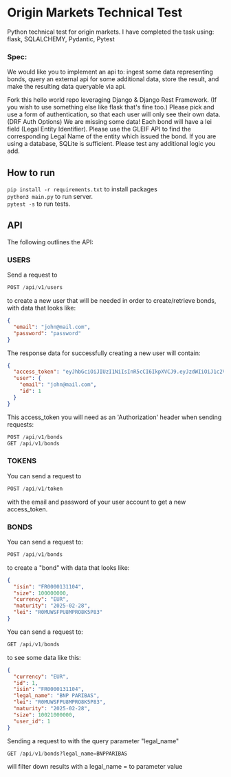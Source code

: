 # Origin Markets Technical Test

Python technical test for origin markets.
I have completed the task using: flask, SQLALCHEMY, Pydantic, Pytest

### Spec:

We would like you to implement an api to: ingest some data representing bonds, query an external api for some additional data, store the result, and make the resulting data queryable via api.

Fork this hello world repo leveraging Django & Django Rest Framework. (If you wish to use something else like flask that's fine too.)
Please pick and use a form of authentication, so that each user will only see their own data. (DRF Auth Options)
We are missing some data! Each bond will have a lei field (Legal Entity Identifier). Please use the GLEIF API to find the corresponding Legal Name of the entity which issued the bond.
If you are using a database, SQLite is sufficient.
Please test any additional logic you add.

## How to run

`pip install -r requirements.txt` to install packages\
`python3 main.py` to run server.\
`pytest -s` to run tests.

## API

The following outlines the API:

### USERS

Send a request to

```python
POST /api/v1/users
```

to create a new user that will be needed in order to create/retrieve bonds, with data that looks like:

```json
{
  "email": "john@mail.com",
  "password": "password"
}
```

The response data for successfully creating a new user will contain:

```json
{
  "access_token": "eyJhbGciOiJIUzI1NiIsInR5cCI6IkpXVCJ9.eyJzdWIiOiJ1c2VyX2lkOjEiLCJleHAiOjE2MDU1MjkzOTR9.tCiXmsFd4eGH2bfCog5O9CbKstxlmo452s4aPYRnP98",
  "user": {
    "email": "john@mail.com",
    "id": 1
  }
}
```

This access_token you will need as an 'Authorization' header when sending requests:

```python
POST /api/v1/bonds
GET /api/v1/bonds
```

### TOKENS

You can send a request to

```python
POST /api/v1/token
```

with the email and password of your user account to get a new access_token.

### BONDS

You can send a request to:

```python
POST /api/v1/bonds
```

to create a "bond" with data that looks like:

```json
{
  "isin": "FR0000131104",
  "size": 100000000,
  "currency": "EUR",
  "maturity": "2025-02-28",
  "lei": "R0MUWSFPU8MPRO8K5P83"
}
```

You can send a request to:

```python
GET /api/v1/bonds
```

to see some data like this:

```json
{
  "currency": "EUR",
  "id": 1,
  "isin": "FR0000131104",
  "legal_name": "BNP PARIBAS",
  "lei": "R0MUWSFPU8MPRO8K5P83",
  "maturity": "2025-02-28",
  "size": 10021000000,
  "user_id": 1
}
```

Sending a request to with the query parameter "legal_name"

```python
GET /api/v1/bonds?legal_name=BNPPARIBAS
```

will filter down results with a legal_name = to parameter value

